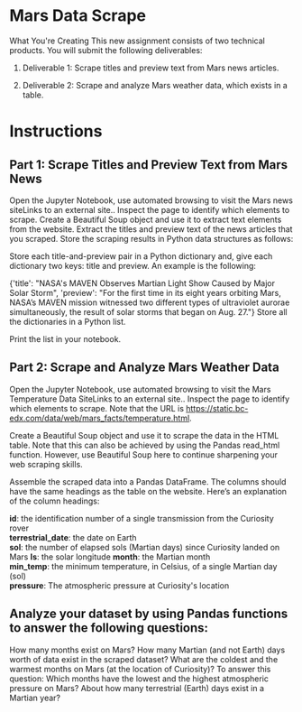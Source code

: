 # Mars Data Scrape

What You're Creating
This new assignment consists of two technical products. You will submit the following deliverables:

1. Deliverable 1: Scrape titles and preview text from Mars news articles.

2. Deliverable 2: Scrape and analyze Mars weather data, which exists in a table.


# Instructions
## Part 1: Scrape Titles and Preview Text from Mars News
Open the Jupyter Notebook, use automated browsing to visit the Mars news siteLinks to an external site.. Inspect the page to identify which elements to scrape. Create a Beautiful Soup object and use it to extract text elements from the website. Extract the titles and preview text of the news articles that you scraped. Store the scraping results in Python data structures as follows:

Store each title-and-preview pair in a Python dictionary and, give each dictionary two keys: title and preview. An example is the following:

{'title': "NASA's MAVEN Observes Martian Light Show Caused by Major Solar Storm", 
 'preview': "For the first time in its eight years orbiting Mars, NASA’s MAVEN mission witnessed two different types of ultraviolet aurorae simultaneously, the result of solar storms that began on Aug. 27."}
Store all the dictionaries in a Python list.

Print the list in your notebook.


## Part 2: Scrape and Analyze Mars Weather Data
Open the Jupyter Notebook, use automated browsing to visit the Mars Temperature Data SiteLinks to an external site.. Inspect the page to identify which elements to scrape. Note that the URL is https://static.bc-edx.com/data/web/mars_facts/temperature.html.

Create a Beautiful Soup object and use it to scrape the data in the HTML table. Note that this can also be achieved by using the Pandas read_html function. However, use Beautiful Soup here to continue sharpening your web scraping skills.

Assemble the scraped data into a Pandas DataFrame. The columns should have the same headings as the table on the website. Here’s an explanation of the column headings:

**id**: the identification number of a single transmission from the Curiosity rover<br/>
**terrestrial_date**: the date on Earth<br/>
**sol**: the number of elapsed sols (Martian days) since Curiosity landed on Mars
**ls**: the solar longitude
**month**: the Martian month<br/>
**min_temp**: the minimum temperature, in Celsius, of a single Martian day (sol)<br/>
**pressure**: The atmospheric pressure at Curiosity's location<br/>


## Analyze your dataset by using Pandas functions to answer the following questions:

How many months exist on Mars?
How many Martian (and not Earth) days worth of data exist in the scraped dataset?
What are the coldest and the warmest months on Mars (at the location of Curiosity)? To answer this question:
Which months have the lowest and the highest atmospheric pressure on Mars? 
About how many terrestrial (Earth) days exist in a Martian year? 


